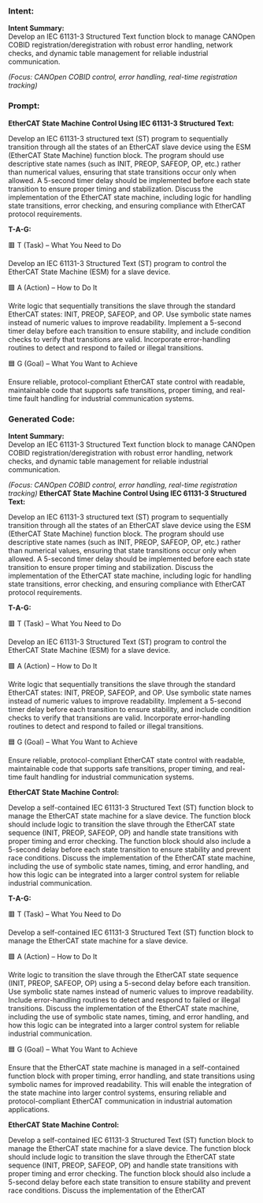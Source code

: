 ### Intent:
**Intent Summary:**  
Develop an IEC 61131-3 Structured Text function block to manage CANOpen COBID registration/deregistration with robust error handling, network checks, and dynamic table management for reliable industrial communication.  

*(Focus: CANOpen COBID control, error handling, real-time registration tracking)*

### Prompt:
**EtherCAT State Machine Control Using IEC 61131-3 Structured Text:**

Develop an IEC 61131-3 structured text (ST) program to sequentially transition through all the states of an EtherCAT slave device using the ESM (EtherCAT State Machine) function block. The program should use descriptive state names (such as INIT, PREOP, SAFEOP, OP, etc.) rather than numerical values, ensuring that state transitions occur only when allowed. A 5-second timer delay should be implemented before each state transition to ensure proper timing and stabilization. Discuss the implementation of the EtherCAT state machine, including logic for handling state transitions, error checking, and ensuring compliance with EtherCAT protocol requirements.

**T-A-G:**

🟥 T (Task) – What You Need to Do

Develop an IEC 61131-3 Structured Text (ST) program to control the EtherCAT State Machine (ESM) for a slave device.

🟩 A (Action) – How to Do It

Write logic that sequentially transitions the slave through the standard EtherCAT states: INIT, PREOP, SAFEOP, and OP. Use symbolic state names instead of numeric values to improve readability. Implement a 5-second timer delay before each transition to ensure stability, and include condition checks to verify that transitions are valid. Incorporate error-handling routines to detect and respond to failed or illegal transitions.

🟦 G (Goal) – What You Want to Achieve

Ensure reliable, protocol-compliant EtherCAT state control with readable, maintainable code that supports safe transitions, proper timing, and real-time fault handling for industrial communication systems.

### Generated Code:
**Intent Summary:**  
Develop an IEC 61131-3 Structured Text function block to manage CANOpen COBID registration/deregistration with robust error handling, network checks, and dynamic table management for reliable industrial communication.  

*(Focus: CANOpen COBID control, error handling, real-time registration tracking)*
**EtherCAT State Machine Control Using IEC 61131-3 Structured Text:**

Develop an IEC 61131-3 structured text (ST) program to sequentially transition through all the states of an EtherCAT slave device using the ESM (EtherCAT State Machine) function block. The program should use descriptive state names (such as INIT, PREOP, SAFEOP, OP, etc.) rather than numerical values, ensuring that state transitions occur only when allowed. A 5-second timer delay should be implemented before each state transition to ensure proper timing and stabilization. Discuss the implementation of the EtherCAT state machine, including logic for handling state transitions, error checking, and ensuring compliance with EtherCAT protocol requirements.

**T-A-G:**

🟥 T (Task) – What You Need to Do

Develop an IEC 61131-3 Structured Text (ST) program to control the EtherCAT State Machine (ESM) for a slave device.

🟩 A (Action) – How to Do It

Write logic that sequentially transitions the slave through the standard EtherCAT states: INIT, PREOP, SAFEOP, and OP. Use symbolic state names instead of numeric values to improve readability. Implement a 5-second timer delay before each transition to ensure stability, and include condition checks to verify that transitions are valid. Incorporate error-handling routines to detect and respond to failed or illegal transitions.

🟦 G (Goal) – What You Want to Achieve

Ensure reliable, protocol-compliant EtherCAT state control with readable, maintainable code that supports safe transitions, proper timing, and real-time fault handling for industrial communication systems.  

**EtherCAT State Machine Control:**

Develop a self-contained IEC 61131-3 Structured Text (ST) function block to manage the EtherCAT state machine for a slave device. The function block should include logic to transition the slave through the EtherCAT state sequence (INIT, PREOP, SAFEOP, OP) and handle state transitions with proper timing and error checking. The function block should also include a 5-second delay before each state transition to ensure stability and prevent race conditions. Discuss the implementation of the EtherCAT state machine, including the use of symbolic state names, timing, and error handling, and how this logic can be integrated into a larger control system for reliable industrial communication.  

**T-A-G:**

🟥 T (Task) – What You Need to Do

Develop a self-contained IEC 61131-3 Structured Text (ST) function block to manage the EtherCAT state machine for a slave device.

🟩 A (Action) – How to Do It

Write logic to transition the slave through the EtherCAT state sequence (INIT, PREOP, SAFEOP, OP) using a 5-second delay before each transition. Use symbolic state names instead of numeric values to improve readability. Include error-handling routines to detect and respond to failed or illegal transitions. Discuss the implementation of the EtherCAT state machine, including the use of symbolic state names, timing, and error handling, and how this logic can be integrated into a larger control system for reliable industrial communication.

🟦 G (Goal) – What You Want to Achieve

Ensure that the EtherCAT state machine is managed in a self-contained function block with proper timing, error handling, and state transitions using symbolic names for improved readability. This will enable the integration of the state machine into larger control systems, ensuring reliable and protocol-compliant EtherCAT communication in industrial automation applications.  

**EtherCAT State Machine Control:**

Develop a self-contained IEC 61131-3 Structured Text (ST) function block to manage the EtherCAT state machine for a slave device. The function block should include logic to transition the slave through the EtherCAT state sequence (INIT, PREOP, SAFEOP, OP) and handle state transitions with proper timing and error checking. The function block should also include a 5-second delay before each state transition to ensure stability and prevent race conditions. Discuss the implementation of the EtherCAT
